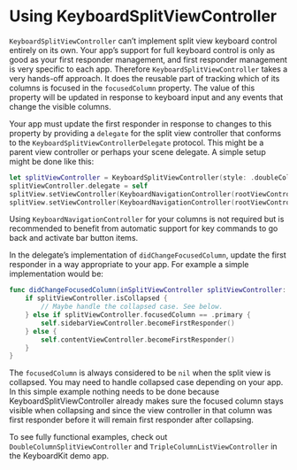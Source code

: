 #  Using KeyboardSplitViewController

`KeyboardSplitViewController` can’t implement split view keyboard control entirely on its own. Your app’s support for full keyboard control is only as good as your first responder management, and first responder management is very specific to each app. Therefore `KeyboardSplitViewController` takes a very hands-off approach. It does the reusable part of tracking which of its columns is focused in the `focusedColumn` property. The value of this property will be updated in response to keyboard input and any events that change the visible columns.

Your app must update the first responder in response to changes to this property by providing a `delegate` for the split view controller that conforms to the `KeyboardSplitViewControllerDelegate` protocol. This might be a parent view controller or perhaps your scene delegate. A simple setup might be done like this:

```swift
let splitViewController = KeyboardSplitViewController(style: .doubleColumn)
splitViewController.delegate = self
splitView.setViewController(KeyboardNavigationController(rootViewController: self.sidebarViewController), for: .primary)
splitView.setViewController(KeyboardNavigationController(rootViewController: self.contentViewController), for: .secondary)
```

Using `KeyboardNavigationController` for your columns is not required but is recommended to benefit from automatic support for key commands to go back and activate bar button items.

In the delegate’s implementation of `didChangeFocusedColumn`, update the first responder in a way appropriate to your app. For example a simple implementation would be:

```swift
func didChangeFocusedColumn(inSplitViewController splitViewController: KeyboardSplitViewController) {
    if splitViewController.isCollapsed {
        // Maybe handle the collapsed case. See below.
    } else if splitViewController.focusedColumn == .primary {
        self.sidebarViewController.becomeFirstResponder()
    } else {
        self.contentViewController.becomeFirstResponder()
    }
}
```

The `focusedColumn` is always considered to be `nil` when the split view is collapsed. You may need to handle collapsed case depending on your app. In this simple example nothing needs to be done because KeyboardSplitViewController already makes sure the focused column stays visible when collapsing and since the view controller in that column was first responder before it will remain first responder after collapsing.

To see fully functional examples, check out `DoubleColumnSplitViewController` and `TripleColumnListViewController` in the KeyboardKit demo app.
